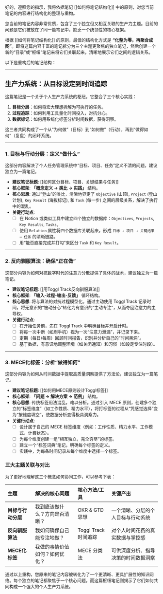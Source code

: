 好的，遵照您的指示，我将依据笔记 [[如何将笔记结构化]] 中的原则，对您当前笔记的内容进行结构化的整理与重构。

您当前的笔记内容非常优质，包含了三个独立但又相互关联的生产力主题。目前的问题是它们被放在了同一篇笔记中，缺乏一个统领性的核心框架。

根据 [[如何将笔记结构化]] 的原则，最佳的结构化方式是 **“化整为零，再聚合成网”**。即将这篇内容丰富的笔记拆分为三个主题更聚焦的独立笔记，然后创建一个新的“目录”或“枢纽”笔记来将它们关联起来，清晰地展示它们之间的逻辑关系。

以下是重构后的笔记结构：

***

## 生产力系统：从目标设定到时间追踪

这篇笔记是一个关于个人生产力系统的枢纽，它整合了三个核心实践：
1.  **目标分层**：如何将宏大理想拆解为可执行的任务。
2.  **过程追踪**：如何利用工具量化时间投入，对抗分心。
3.  **数据标记**：如何用系统化标签分析时间数据，获得洞察。

这三者共同构成了一个从“为何做”（目标）到“如何做”（行动），再到“做得如何”（复盘）的闭环系统。

---

### 1. **目标与行动分层：定义“做什么”**

这部分内容解决了个人任务管理系统中“目标、项目、任务”定义不清的问题，建议独立为一篇笔记。

*   **建议笔记标题**: [[如何区分目标、项目、关键结果与任务]]
*   **核心框架**: **「概念定义 → 类比 → 实践」** 结构。
*   **核心思想**: 通过“登山”的类比，清晰地界定了 `Objective` (山顶), `Project` (登山计划), `Key Result` (海拔标记), 和 `Task` (每一步) 之间的层级关系，解决了执行中的混乱。
*   **关键行动点**:
    *   [ ] 在 Notion 或类似工具中建立四个独立的数据库：`Objectives`, `Projects`, `Key Results`, `Tasks`。
    *   [ ] 使用 `Relation` 属性将四个数据库关联起来，形成 `目标 → 项目 → 关键结果 → 任务` 的清晰链路。
    *   [ ] 用“能否直接完成并打勾”来区分 `Task` 和 `Key Result`。

---

### 2. **反向驯服算法：确保“正在做”**

这部分内容为如何对抗数字时代的注意力分散提供了具体的战术，建议独立为一篇笔记。

*   **建议笔记标题**: [[用Toggl Track反向驯服算法]]
*   **核心框架**: **「输入-过程-输出-反馈」** 循环结构。
*   **核心思想**: 将与算法的对抗过程模型化。通过主动使用 Toggl Track 记录时间，将无意识的“被动分心”转化为有意识的“主动专注”，从而夺回注意力的主导权。
*   **关键行动点**:
    *   [ ] 在开始任务前，先在 Toggl Track 中明确目标并开启计时。
    *   [ ] 将每一次中断（如刷手机）视为一次“注意力泄漏”，并记录下来。
    *   [ ] 定期（每日/每周）回顾时间报告，识别并分析自己的“时间黑洞”。
    *   [ ] 基于数据，有意识地调整环境（如关闭通知）和习惯（如设定专注时段）。

---

### 3. **MECE化标签：分析“做得如何”**

这部分内容为如何从时间数据中提取高质量洞察提供了方法论，建议独立为一篇笔记。

*   **建议笔记标题**: [[如何用MECE原则设计Toggl标签]]
*   **核心框架**: **「问题 → 解决方案 → 范例」** 结构。
*   **核心思想**: 传统标签用法混乱，难以分析。通过引入 MECE 原则，创建多个独立的“标签维度”（如工作性质、精力水平），将打标签的过程从“凭感觉选择”变为“按维度填空”，使数据分析变得极具洞察力。
*   **关键行动点**:
    *   [ ] 设计属于自己的 MECE 标签维度（例如：工作性质、精力水平、工作模式、计费状态）。
    *   [ ] 为每个维度创建一组“相互独立，完全穷尽”的标签。
    *   [ ] 建立一个“标签词典”笔记，明确每个标签的定义。
    *   [ ] 实践中，为每条时间记录从每个维度中选择一个标签。

### 三大主题关联与对比

为了更好地理解这三个概念如何协同工作，可以参考下表：

| 主题 | 解决的核心问题 | 核心方法/工具 | 关键产出 |
| :--- | :--- | :--- | :--- |
| **目标与行动分层** | 我到底该做什么？方向是否清晰？ | OKR & GTD 思想 | 一个清晰、分层的个人目标与行动系统 |
| **反向驯服算法** | 我如何确保自己能专注地做？ | Toggl Track 时间追踪 | 对个人时间花费的真实数据与掌控感 |
| **MECE化标签** | 我做的事情价值如何？如何优化？ | MECE 分类法 | 可供深度分析、指导决策的时间数据洞察 |

通过以上重构，您原来的笔记内容被转化为了一个更清晰、更具扩展性的知识网络。每个独立的笔记都聚焦于一个核心问题，而这篇枢纽笔记则揭示了它们如何共同构成一个强大的个人生产力系统。